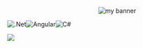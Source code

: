 <p align="center">

<img src="https://img.freepik.com/free-vector/coding-system-banner_87720-2994.jpg?w=1800" alt="my banner">

</p>

![.Net](https://img.shields.io/badge/.NET-5C2D91?style=for-the-badge&logo=.net&logoColor=white)![Angular](https://img.shields.io/badge/angular-%23DD0031.svg?style=for-the-badge&logo=angular&logoColor=white)![C#](https://img.shields.io/badge/c%23-%23239120.svg?style=for-the-badge&logo=c-sharp&logoColor=white)

<a href="https://cdn3.riastatic.com/photosnew/auto/photo/audi_rs5__431915308f.webp">
  <img src="https://aleen42.github.io/badges/src/audi.svg" />
</a>




